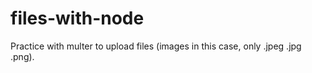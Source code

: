 # files-with-node

Practice with multer to upload files (images in this case, only .jpeg .jpg .png).
